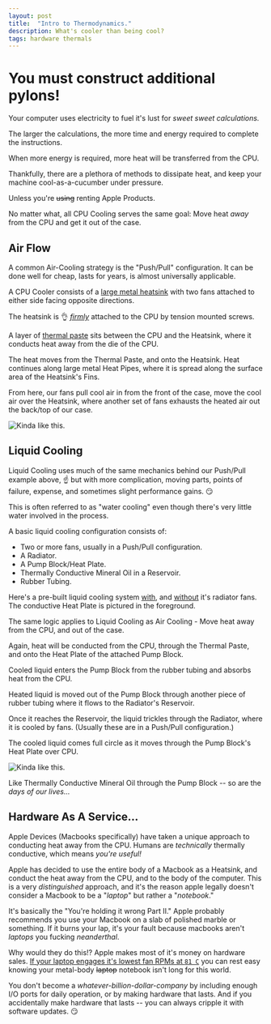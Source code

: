 ```yaml
---
layout: post
title:  "Intro to Thermodynamics."
description: What's cooler than being cool?
tags: hardware thermals
---
```


# You must construct additional pylons!

Your computer uses electricity to fuel it's lust for _sweet sweet calculations._

The larger the calculations, the more time and energy required to complete the instructions. 

When more energy is required, more heat will be transferred from the CPU.

Thankfully, there are a plethora of methods to dissipate heat, and keep your machine cool-as-a-cucumber under pressure.

Unless you're ~~using~~ renting Apple Products.

No matter what, all CPU Cooling serves the same goal: Move heat *away* from the CPU and get it out of the case.

## Air Flow

A common Air-Cooling strategy is the "Push/Pull" configuration. It can be done well for cheap, lasts for years, is almost universally applicable.

A CPU Cooler consists of a [large metal heatsink](../../../assets/images/RWB/finland.jpg) with two fans attached to either side facing opposite directions.

The heatsink is 👌 [*firmly*](../../../assets/images/RWB/screwd.jpeg) attached to the CPU by tension mounted screws.

A layer of [thermal paste](../../../assets/images/RWB/compounding.jpg) sits between the CPU and the Heatsink, where it conducts heat away from the die of the CPU.

The heat moves from the Thermal Paste, and onto the Heatsink. Heat continues along large metal Heat Pipes, where it is spread along the surface area of the Heatsink's Fins.

From here, our fans pull cool air in from the front of the case, move the cool air over the Heatsink, where another set of fans exhausts the heated air out the back/top of our case.

![Kinda like this.](../../../assets/images/RWB/whoosh.png)

## Liquid Cooling

Liquid Cooling uses much of the same mechanics behind our Push/Pull example above, ☝️ but with more complication, moving parts, points of failure, expense, and sometimes slight performance gains. 😏

This is often referred to as "water cooling" even though there's very little water involved in the process.

A basic liquid cooling configuration consists of:
* Two or more fans, usually in a Push/Pull configuration.
* A Radiator.
* A Pump Block/Heat Plate.
* Thermally Conductive Mineral Oil in a Reservoir.
* Rubber Tubing.

Here's a pre-built liquid cooling system [with](../../../assets/images/Cooling/Cooler_01.jpeg), and [without](../../../assets/images/Cooling/Cooler_02.jpeg) it's radiator fans. The conductive Heat Plate is pictured in the foreground.

The same logic applies to Liquid Cooling as Air Cooling - Move heat away from the CPU, and out of the case.

Again, heat will be conducted from the CPU, through the Thermal Paste, and onto the Heat Plate of the attached Pump Block.

Cooled liquid enters the Pump Block from the rubber tubing and absorbs heat from the CPU.

Heated liquid is moved out of the Pump Block through another piece of rubber tubing where it flows to the Radiator's Reservoir.

Once it reaches the Reservoir, the liquid trickles through the Radiator, where it is cooled by fans. (Usually these are in a Push/Pull configuration.)

The cooled liquid comes full circle as it moves through the Pump Block's Heat Plate over CPU.

![Kinda like this.](../../../assets/images/Cooling/Splash.gif)

Like Thermally Conductive Mineral Oil through the Pump Block -- so are the _days of our lives..._

## Hardware As A Service...

Apple Devices (Macbooks specifically) have taken a unique approach to conducting heat away from the CPU. Humans are _technically_ thermally conductive, which means _you're useful!_

Apple has decided to use the entire body of a Macbook as a Heatsink, and conduct the heat away from the CPU, and to the body of the computer. This is a very _distinguished_ approach, and it's the reason apple legally doesn't consider a Macbook to be a "_laptop_" but rather a "_notebook_."

It's basically the "You're holding it wrong Part II." Apple probably recommends you use your Macbook on a slab of polished marble or something. If it burns your lap, it's your fault because macbooks aren't _laptops_ you fucking _neanderthal_.

Why would they do this!? Apple makes most of it's money on hardware sales. [If your laptop engages it's lowest fan RPMs at `81 C`](https://www.youtube.com/watch?v=wgeh7ZJRhZU) you can rest easy knowing your metal-body ~~laptop~~ notebook isn't long for this world.

You don't become a _whatever-billion-dollar-company_  by including enough I/O ports for daily operation, or by making hardware that lasts. And if you accidentally make hardware that lasts -- you can always cripple it with software updates. 😏
